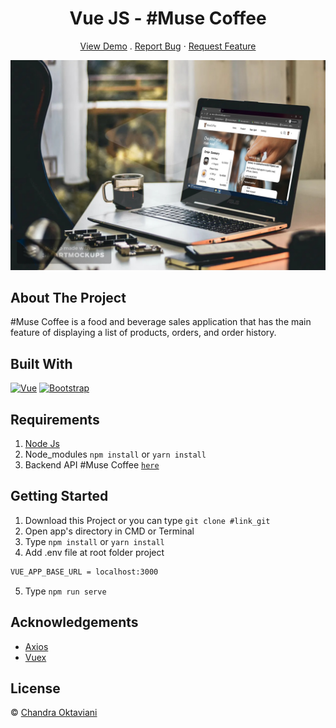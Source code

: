 <h1 align='center'>Vue JS - #Muse Coffee</h1>
  <p align="center">
    <a href="https://muse-coffee-net.netlify.app/">View Demo</a>
    .
    <a href="https://github.com/chnd-ktvn/muse">Report Bug</a>
    ·
    <a href="https://github.com/chnd-ktvn/muse">Request Feature</a>
  </p>

![Image Banner](https://raw.githubusercontent.com/chnd-ktvn/muse/master/src/assets/muse-img.jpg)

## About The Project

#Muse Coffee is a food and beverage sales application that has the main feature of displaying a list of products, orders, and order history.

## Built With

[![Vue](https://img.shields.io/badge/Vue-v2.6.11-green)](https://github.com/vuejs/vue)
[![Bootstrap](https://img.shields.io/badge/Bootstrap-v4.5.x-blue)](https://github.com/bootstrap-vue/bootstrap-vue)

## Requirements

1. <a href="https://nodejs.org/en/download/">Node Js</a>
2. Node_modules `npm install` or `yarn install`
3. Backend API #Muse Coffee [`here`](https://https://github.com/chnd-ktvn/MuseCoffee)

## Getting Started

1. Download this Project or you can type `git clone #link_git`
2. Open app's directory in CMD or Terminal
3. Type `npm install` or `yarn install`
4. Add .env file at root folder project

```sh
VUE_APP_BASE_URL = localhost:3000
```

5. Type `npm run serve`

## Acknowledgements

- [Axios](https://www.npmjs.com/package/axios)
- [Vuex](https://vuex.vuejs.org/)

## License

© [Chandra Oktaviani](https://github.com/chnd-ktvn/)